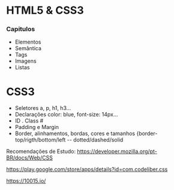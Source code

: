 # HTML5 & CSS3

### Capitulos

- Elementos
- Semântica
- Tags
- Imagens
- Listas

# CSS3

- Seletores a, p, h1, h3...
- Declarações color: blue, font-size: 14px...
- ID . Class #
- Padding e Margin
- Border, alinhamentos, bordas, cores e tamanhos {border-top/rigth/bottom/left -- dotted/dashed/solid

Recomendações de Estudo: https://developer.mozilla.org/pt-BR/docs/Web/CSS

https://play.google.com/store/apps/details?id=com.codeliber.css

https://10015.io/
